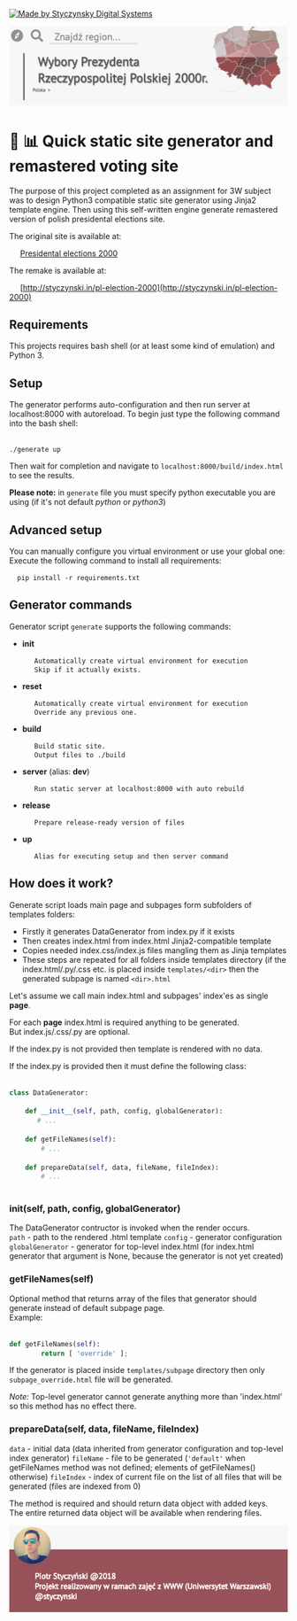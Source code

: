 [![Made by Styczynsky Digital Systems][badge sts]][link styczynski]

![Screenshot of webpage][screenshot1]

# 📜 📊 Quick static site generator and remastered voting site

  The purpose of this project completed as an assignment for 3W subject was to design Python3 compatible static site generator using Jinja2 template engine. Then using this self-written engine generate remastered version of polish presidental elections site.
  
The original site is available at:

&nbsp;&nbsp;&nbsp;&nbsp;&nbsp;[Presidental elections 2000](http://prezydent2000.pkw.gov.pl/wb/wb.html)

The remake is available at:

&nbsp;&nbsp;&nbsp;&nbsp;&nbsp;[http://styczynski.in/pl-election-2000](http://styczynski.in/pl-election-2000)

## Requirements

This projects requires bash shell (or at least some kind of emulation) and Python 3.

## Setup

  The generator performs auto-configuration and then run server at localhost:8000 with autoreload.
  To begin just type the following command into the bash shell:
  ```
  
  ./generate up
  
  ```
  
  Then wait for completion and navigate to `localhost:8000/build/index.html` to see the results.
  
  **Please note:** in `generate` file you must specify python executable you are using (if it's not default *python* or *python3*)
  
## Advanced setup

  You can manually configure you virtual environment or use your global one:
  Execute the following command to install all requirements:
  
  ```
    pip install -r requirements.txt
  ```
  
## Generator commands

 Generator script `generate` supports the following commands:
 
 * **init**
 
          Automatically create virtual environment for execution
          Skip if it actually exists.
 * **reset**
 
          Automatically create virtual environment for execution
          Override any previous one.
 * **build**
 
          Build static site.
          Output files to ./build
 * **server** (alias: **dev**)
 
          Run static server at localhost:8000 with auto rebuild
 * **release**
 
          Prepare release-ready version of files
 * **up**
 
          Alias for executing setup and then server command
 
## How does it work?
 
Generate script loads main page and subpages form subfolders of templates folders:
  * Firstly it generates DataGenerator from index.py if it exists
  * Then creates index.html from index.html Jinja2-compatible template
  * Copies needed index.css/index.js files mangling them as Jinja templates
  * These steps are repeated for all folders inside templates directory (if the index.html/.py/.css etc. is placed inside `templates/<dir>` then the generated subpage is named `<dir>.html`
  
Let's assume we call main index.html and subpages' index'es as single **page**.
 
For each **page** index.html is required anything to be generated.<br>
But index.js/.css/.py are optional.
 
If the index.py is not provided then template is rendered with no data.
 
If the index.py is provided then it must define the following class:
 
```python

class DataGenerator:

    def __init__(self, path, config, globalGenerator):
       # ...

    def getFileNames(self):
        # ...

    def prepareData(self, data, fileName, fileIndex):
        # ...
 
```

### __init__(self, path, config, globalGenerator)

The DataGenerator contructor is invoked when the render occurs.<br>
`path` - path to the rendered .html template
`config` - generator configuration
`globalGenerator` - generator for top-level index.html (for index.html generator that argument is None, because the generator is not yet created)

### getFileNames(self)

Optional method that returns array of the files that generator should generate instead of default subpage page.<br>
Example:

```python

def getFileNames(self):
        return [ 'override' ];

```

If the generator is placed inside `templates/subpage` directory then only `subpage_override.html` file will be generated.

*Note:* Top-level generator cannot generate anything more than 'index.html' so this method has no effect there.

### prepareData(self, data, fileName, fileIndex)

`data` - initial data (data inherited from generator configuration and top-level index generator)
`fileName` - file to be generated (`'default'` when getFileNames method was not defined; elements of getFileNames() otherwise)
`fileIndex` - index of current file on the list of all files that will be generated (files are indexed from 0)

The method is required and should return data object with added keys.<br>
The entire returned data object will be available when rendering files.

![Screenshot of webpage][screenshot2]

[badge sts]: https://img.shields.io/badge/-styczynsky_digital_systems-blue.svg?style=flat-square&logoWidth=20&logo=data%3Aimage%2Fpng%3Bbase64%2CiVBORw0KGgoAAAANSUhEUgAAABYAAAAXCAYAAAAP6L%2BeAAAABmJLR0QA%2FwD%2FAP%2BgvaeTAAAACXBIWXMAAA7DAAAOwwHHb6hkAAAAB3RJTUUH4AgSEh0nVTTLngAAAB1pVFh0Q29tbWVudAAAAAAAQ3JlYXRlZCB3aXRoIEdJTVBkLmUHAAAAm0lEQVQ4y2Pc%2Bkz2PwMNAAs2wVMzk4jSbJY%2BD6ccEwONACMsKIh1JSEgbXKeQdr4PO1cPPQMZiGkoC7bkCQD7%2Fx7znDn35AOClK9PEJSBbNYAJz999UGrOLocsM0KHB5EZ%2FXPxiVMDAwMDD8SP3DwJA6kFka5hJCQOBcDwMDAwPDm3%2FbGBj%2BbR8tNrFUTbiAB8tknHI7%2FuTilAMA9aAwA8miDpgAAAAASUVORK5CYII%3D

[link styczynski]: http://styczynski.in

[screenshot1]: https://raw.githubusercontent.com/styczynski/pl-election-2000/master/static/screenshot.png

[screenshot2]: https://raw.githubusercontent.com/styczynski/pl-election-2000/master/static/screenshot2.png

